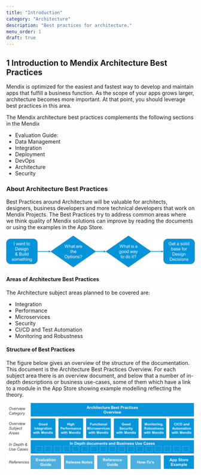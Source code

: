 ```yaml
---
title: "Introduction"
category: "Architecture"
description: "Best practices for architecture."
menu_order: 1
draft: true
---
```


## 1 Introduction to Mendix Architecture Best Practices

Mendix is optimized for the easiest and fastest way to develop and maintain apps that fulfill a business function. As the scope of your apps grows larger, architecture becomes more important. At that point, you should leverage best practices in this area.

The Mendix architecture best practices complements the following sections in the Mendix 

* Evaluation Guide:
* Data Management
* Integration
* Deployment
* DevOps
* Architecture
* Security

### About Architecture Best Practices

Best Practices around Architecture will be valuable for architects, designers, business developers and more technical developers that work on Mendix Projects. The Best Practices try to address common areas where we think quality of Mendix solutions can improve by reading the documents or using the examples in the App Store.

![](attachments/arch-over1.png)

#### Areas of Architecture Best Practices

The Architecture subject areas planned to be covered are:

- Integration
- Performance
- Microservices
- Security
- CI/CD and Test Automation
- Monitoring and Robustness

#### Structure of Best Practices

The figure below gives an overview of the structure of the documentation. This document is the Architecture Best Practices Overview. For each subject area there is an overview document, and below that a number of in-depth descriptions or business use-cases, some of them which have a link to a module in the App Store showing example modelling reflecting the theory.

![](attachments/arch-over2.png)

